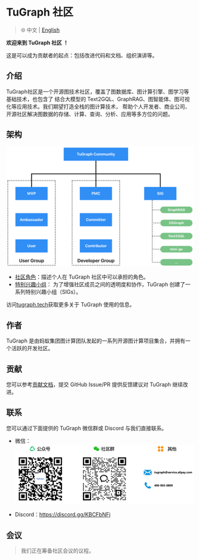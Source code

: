 # TuGraph 社区

> 🌐️ 中文 | [English](../README.md)

**欢迎来到 TuGraph 社区 ！**

这是可以成为贡献者的起点：包括改进代码和文档、组织演讲等。

## 介绍
TuGraph社区是一个开源图技术社区，覆盖了图数据库、图计算引擎、图学习等基础技术，也包含了
结合大模型的 Text2GQL、GraphRAG、图智能体、图可视化等应用技术。我们期望打造全栈的图计算技术，
帮助个人开发者、商业公司、开源社区解决图数据的存储、计算、查询、分析、应用等多方位的问题。

## 架构

<p align="center">
  <img src="../assets/arch.png" width=800/>
</p>

- [社区角色](ROLES-cn.md)：描述个人在 TuGraph 社区中可以承担的角色。
- [特别兴趣小组](SIGS-cn.md)： 为了增强社区成员之间的透明度和协作，TuGraph 创建了一系列特别兴趣小组（SIGs）。

访问[tugraph.tech](https://tugraph.tech)获取更多关于 TuGraph 使用的信息。

## 作者
TuGraph 是由蚂蚁集团图计算团队发起的一系列开源图计算项目集合，并拥有一个活跃的开发社区。

## 贡献
您可以参考[贡献文档](CONTRIBUTING-cn.md)，提交 GitHub Issue/PR 提供反馈建议对 TuGraph 继续改进。

## 联系
您可以通过下面提供的 TuGraph 微信群或 Discord 与我们直接联系。

- 微信：
![](../assets/contacts-cn.png)

- Discord：https://discord.gg/KBCFbNFj

## 会议

> 我们正在筹备社区会议的议程。

